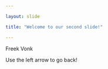 ```yaml
---

layout: slide

title: "Welcome to our second slide!"

---
```


Freek Vonk

Use the left arrow to go back!
